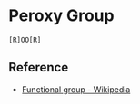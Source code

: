 # Peroxy Group

````smiles
[R]OO[R]
````

## Reference

* [Functional group - Wikipedia](https://en.wikipedia.org/wiki/Functional_group)
